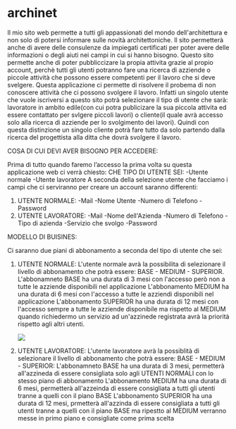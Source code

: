 # archinet

Il mio sito web permette a tutti gli appassionati del mondo dell'architettura e non solo di potersi informare sulle novità architettoniche. Il sito permetterà anche di avere delle consulenze da impiegati certificati per poter avere delle informazioni o degli aiuti nei campi in cui si hanno bisogno.
Questo sito permette anche di poter pubbliccizare la propia attivita grazie al propio account, perchè tutti gli utenti potranno fare una ricerca di azziende o piccole attività che possono essere competenti per il lavoro che si deve svelgere. 
Questa applicazione ci permette di risolvere il probema di non conoscere attività che ci possono svolgere il lavoro. Infatti un singolo utente che vuole iscriversi a questo sito potrà selezionare il tipo di utente che sarà: lavoratore in ambito edile(con cui potra publicizare la sua piccola attivita ed essere contattato per svlgere piccoli lavori) o cliente(il quale avrà accesso solo alla ricerca di azziende per lo svolgimento dei lavori). Quindi con questa distinzione un singolo cliente potrà fare tutto da solo partendo dalla ricerca del progettista alla ditta che dovrà svolgere il lavoro.

COSA DI CUI DEVI AVER BISOGNO PER ACCEDERE:

Prima di tutto quando faremo l’accesso la prima volta su questa applicazione web ci verrà chiesto:
CHE TIPO DI UTENTE SEI:
  -Utente normale
  -Utente lavoratore
A seconda della selezione utente che facciamo i campi che ci serviranno per creare un account saranno differenti:
  1. UTENTE NORMALE:
      -Mail
      -Nome Utente
      -Numero di Telefono
      -Password
  2. UTENTE LAVORATORE:
      -Mail
      -Nome dell'Azienda
      -Numero di Telefono
      -Tipo di azienda
      -Servizio che svolgo
      -Password
     
MODELLO DI BUISINES:

Ci saranno due piani di abbonamento a seconda del tipo di utente che sei:
   1. UTENTE NORMALE:
      L'utente normale avrà la possibilita di selezionare il livello di abbonamento che potrà essere: BASE - MEDIUM - SUPERIOR.
        L'abbonamneto BASE ha una durata di 3 mesi con l'accesso però non a tutte le azziende disponibili nel applicazione
        L'abbonamento MEDIUM ha una durata di 6 mesi con l'accesso a tutte le azziendi disponibili nel applicazione
        L'abbonamento SUPERIOR ha una durata di 12 mesi con l'accesso sempre a tutte le azziende disponibile ma rispetto al MEDIUM quando richiedermo un servizio ad un'azzinede registrata avrà la priorità rispetto agli altri utenti.

        <img src="http://yuml.me/diagram/scruffy/usecase/[UTENTE NORMALE] - (Registrazione),
          [UTENTE NORMALE] - (Accesso),
          (Accesso) - (Selezione Piano Abbonamento),
          (Selezione Piano Abbonamento) - (Base),
          (Selezione Piano Abbonamento) - (Medium),
          (Selezione Piano Abbonamento) - (Superior),
          (Selezione Piano Abbonamento) > (Transazione),
          (Transazione) > (Aggiungere Carta),
          (Transazione) > (Autenticazione),
          (Transazione) > (Conferma Pagamento)" >


   
   3. UTENTE LAVORATORE:
      L'utente lavoratore avrà la possiblità di selezionare il livello di abbonamento che potrà essere: BASE - MEDIUM - SUPERIOR:
        L'abbonamneto BASE ha una durata di 3 mesi, permetterà all'azzineda di essere consigliata solo agli UTENTI NORMALI con lo stesso piano di abbonamento
        L'abbonamento MEDIUM ha una durata di 6 mesi, permetterà all'azzeinda di essere consigliata a tutti gli utenti tranne a quelli con il piano BASE
        L'abbonamento SUPERIOR ha una durata di 12 mesi, prmetterà all'azzinda di essere consigliata a tutti gli utenti tranne a quelli con il piano BASE ma ripestto al MEDIUM verranno messe in primo piano e consigliate come prima scelta
      
